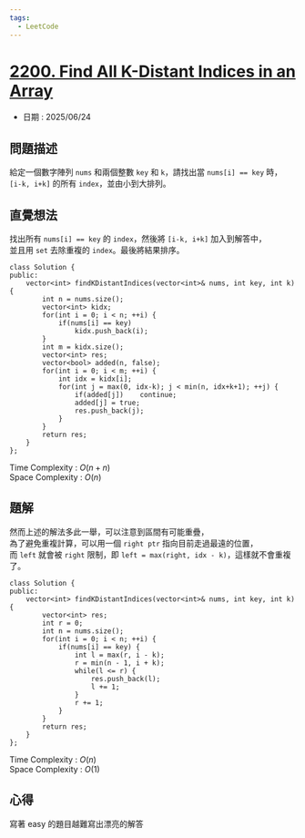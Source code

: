 ```yaml
---
tags:
  - LeetCode
---
```


# [2200. Find All K-Distant Indices in an Array](https://leetcode.com/problems/find-all-k-distant-indices-in-an-array/description/)  

+ 日期 : 2025/06/24  

## 問題描述  

給定一個數字陣列 `nums` 和兩個整數 `key` 和 `k`，請找出當 `nums[i] == key` 時，  
`[i-k, i+k]` 的所有 `index`，並由小到大排列。  

## 直覺想法  

找出所有 `nums[i] == key` 的 `index`，然後將 `[i-k, i+k]` 加入到解答中，  
並且用 `set` 去除重複的 `index`。最後將結果排序。  

```cpp=
class Solution {
public:
    vector<int> findKDistantIndices(vector<int>& nums, int key, int k) {
        int n = nums.size();
        vector<int> kidx;
        for(int i = 0; i < n; ++i) {
            if(nums[i] == key)
                kidx.push_back(i);
        }
        int m = kidx.size();
        vector<int> res;
        vector<bool> added(n, false);
        for(int i = 0; i < m; ++i) {
            int idx = kidx[i];
            for(int j = max(0, idx-k); j < min(n, idx+k+1); ++j) {
                if(added[j])    continue;
                added[j] = true;
                res.push_back(j);
            }
        }
        return res;
    }
};
```

Time Complexity : $O(n + n)$  
Space Complexity : $O(n)$  

## 題解  

然而上述的解法多此一舉，可以注意到區間有可能重疊，  
為了避免重複計算，可以用一個 `right ptr` 指向目前走過最遠的位置，  
而 `left` 就會被 `right` 限制，即 `left = max(right, idx - k)`，這樣就不會重複了。  

```cpp=
class Solution {
public:
    vector<int> findKDistantIndices(vector<int>& nums, int key, int k) {
        vector<int> res;
        int r = 0;
        int n = nums.size();
        for(int i = 0; i < n; ++i) {
            if(nums[i] == key) {
                int l = max(r, i - k);
                r = min(n - 1, i + k);
                while(l <= r) {
                    res.push_back(l);
                    l += 1;
                }
                r += 1;
            }
        }
        return res;
    }
};
```

Time Complexity : $O(n)$  
Space Complexity : $O(1)$  

## 心得  

寫著 easy 的題目越難寫出漂亮的解答  
